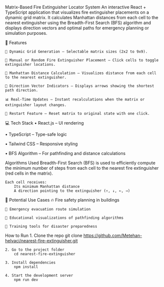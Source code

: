 Matrix-Based Fire Extinguisher Locator System
An interactive React + TypeScript application that visualizes fire extinguisher placements on a dynamic grid matrix. It calculates Manhattan distances from each cell to the nearest extinguisher using the Breadth-First Search (BFS) algorithm and displays direction vectors and optimal paths for emergency planning or simulation purposes.

🎯 Features

    🧩 Dynamic Grid Generation – Selectable matrix sizes (2x2 to 9x9).

    🧯 Manual or Random Fire Extinguisher Placement – Click cells to toggle extinguisher locations.

    🧭 Manhattan Distance Calculation – Visualizes distance from each cell to the nearest extinguisher.

    🔄 Direction Vector Indicators – Displays arrows showing the shortest path direction.

    📊 Real-Time Updates – Instant recalculations when the matrix or extinguisher layout changes.

    🔁 Restart Feature – Reset matrix to original state with one click.
    

💻 Tech Stack
   • React.js – UI rendering

   • TypeScript – Type-safe logic

   • Tailwind CSS – Responsive styling

   • BFS Algorithm – For pathfinding and distance calculations

Algorithms Used
    Breadth-First Search (BFS) is used to efficiently compute the minimum number of steps from each cell to the nearest fire extinguisher (red cells in the matrix).

    Each cell receives:
        Its minimum Manhattan distance
        A direction pointing to the extinguisher (↑, ↓, ←, →)

🚀 Potential Use Cases
    🔥 Fire safety planning in buildings

    🏫 Emergency evacuation route simulation

    🧪 Educational visualizations of pathfinding algorithms

    🧯 Training tools for disaster preparedness    

How to Run
    1. Clone the repo
        git clone https://github.com/Metehan-helvaci/nearest-fire-extinguisher.git

    2. Go to the project folder    
        cd nearest-fire-extinguisher

    3. Install dependencies
        npm install

    4. Start the development server
        npm run dev    

